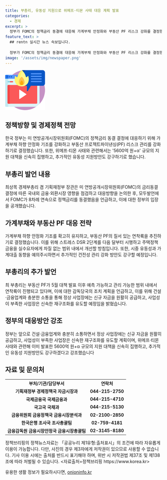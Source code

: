 ```yaml
---
title: 부총리, 유동성 지원으로 위메프·티몬 사태 대응 계획 발표
categories:
  - 경제
excerpt: >
  정부가 FOMC의 정책금리 동결에 대응해 가계부채 안정화와 부동산 PF 리스크 강화를 결정했다. 뿐만 아니라, 위메프·티몬 사태와 관련해 5600억 원+α 규모의 지원 대책을 시행하고 추가 유동성 지원방안도 마련할 예정이다. 최 부총리는 FOMC의 결정에 대해 물가 목표 달성에 확신이 생길 때까지는 금리 인하는 적절치 않다고 강조하며, 금융시장의 안정성을 유지하면서 예의주시할 것을 약속했다. 또한, 가계부채와 부동산 PF 등 리스크를 철저히 관리하고 안정화하겠다고 밝혔다.
feature_text: >
  ## rentn 실시간 뉴스 속보입니다.

  정부가 FOMC의 정책금리 동결에 대응해 가계부채 안정화와 부동산 PF 리스크 강화를 결정했다. 뿐만 아니라, 위메프·티몬 사태와 관련해 5600억 원+α 규모의 지원 대책을 시행하고 추가 유동성 지원방안도 마련할 예정이다. 최 부총리는 FOMC의 결정에 대해 물가 목표 달성에 확신이 생길 때까지는 금리 인하는 적절치 않다고 강조하며, 금융시장의 안정성을 유지하면서 예의주시할 것을 약속했다. 또한, 가계부채와 부동산 PF 등 리스크를 철저히 관리하고 안정화하겠다고 밝혔다.
image: '/assets/img/newspaper.png'
---
```


<p><img src="/assets/img/news.png" alt="rentncar 속보" /></p>

<h2 data-ke-size="size26">정책방향 및 경제정책 전망</h2>

<p data-ke-size="size16">한국 정부는 미 연방공개시장위원회(FOMC)의 정책금리 동결 결정에 대응하기 위해 가계부채 하향 안정화 기조를 강화하고 부동산 프로젝트파이낸싱(PF) 리스크 관리를 강화하기로 결정했습니다. 또한, 위메프·티몬 사태와 관련해서는 '5600억 원+α' 규모의 지원 대책을 신속히 집행하고, 추가적인 유동성 지원방안도 강구하기로 했습니다.</p>

<h2 data-ke-size="size26">부총리 발언 내용</h2>

<p data-ke-size="size16">최상목 경제부총리 겸 기획재정부 장관은 미 연방공개시장위원회(FOMC)의 금리동결 결정에 따른 국내외 금융·외환시장 영향을 점검하고 대응방향을 논의한 후, 모두발언에서 FOMC가 8차례 연속으로 정책금리를 동결했음을 언급하고, 이에 대한 정부의 입장을 공개했습니다.</p>

<h2 data-ke-size="size26">가계부채와 부동산 PF 대응 전략</h2>

<p data-ke-size="size16">가계부채 하향 안정화 기조를 확고히 유지하고, 부동산 PF의 질서 있는 연착륙을 추진하기로 결정했습니다. 이를 위해 스트레스 DSR 2단계를 다음 달부터 시행하고 주택정책금융을 실수요자에게 차질 없는 범위 내에서 개선할 방침입니다. 또한, 시중 유동성과 가계대출 동향을 예의주시하면서 추가적인 건전성 관리 강화 방안도 강구할 예정입니다. </p>

<h2 data-ke-size="size26">부총리의 추가 발언</h2>

<p data-ke-size="size16">최 부총리는 부동산 PF가 5월 대책 발표 이후 예측 가능하고 관리 가능한 범위 내에서 연착륙이 진행되고 있다며, 이에 대한 감독당국의 조치 계획을 언급하고, 이를 위해 건설·금융업계와 충분한 소통을 통해 정상 사업장에는 신규 자금을 원활히 공급하고, 사업성이 부족한 사업장은 신속한 재구조화를 유도할 예정임을 밝혔습니다.</p>

<h2 data-ke-size="size26">정부의 대응방안 강조</h2>

<p data-ke-size="size16">정부는 앞으로 건설·금융업계와 충분히 소통하면서 정상 사업장에는 신규 자금을 원활히 공급하고, 사업성이 부족한 사업장은 신속한 재구조화를 유도할 계획이며, 위메프·티몬 사태와 관련해 이미 발표한 5600억 원+α 규모의 지원 대책을 신속히 집행하고, 추가적인 유동성 지원방안도 강구하겠다고 강조했습니다</p>

<h2 data-ke-size="size26">자료 및 문의처</h2>

<table>
  <tr>
    <td style="text-align: center; height: 17px;"><b>부처/기관/담당부서</b></td>
    <td style="text-align: center; height: 17px;"><b>연락처</b></td>
  </tr>
  <tr>
    <td style="text-align: center; height: 17px;"><b>기획재정부 경제정책국 자금시장과</b></td>
    <td style="text-align: center; height: 17px;"><b>044-215-2750</b></td>
  </tr>
  <tr>
    <td style="text-align: center; height: 17px;"><b>국제금융국 국제금융과</b></td>
    <td style="text-align: center; height: 17px;"><b>044-215-4710</b></td>
  </tr>
  <tr>
    <td style="text-align: center; height: 17px;"><b>국고국 국채과</b></td>
    <td style="text-align: center; height: 17px;"><b>044-215-5130</b></td>
  </tr>
  <tr>
    <td style="text-align: center; height: 17px;"><b>금융위원회 금융정책국 금융시장분석과</b></td>
    <td style="text-align: center; height: 17px;"><b>02-2100-2850</b></td>
  </tr>
  <tr>
    <td style="text-align: center; height: 17px;"><b>한국은행 조사국 조사총괄팀</b></td>
    <td style="text-align: center; height: 17px;"><b>02-759-4181</b></td>
  </tr>
  <tr>
    <td style="text-align: center; height: 17px;"><b>금융감독원 금융시장안정국 금융시장총괄팀</b></td>
    <td style="text-align: center; height: 17px;"><b>02-3145-8180</b></td>
  </tr>
</table>

<p data-ke-size="size16">정책브리핑의 정책뉴스자료는 「공공누리 제1유형:출처표시」의 조건에 따라 자유롭게 이용이 가능합니다. 다만, 사진의 경우 제3자에게 저작권이 있으므로 사용할 수 없습니다. 기사 이용 시에는 출처를 반드시 표기해야 하며, 위반 시 저작권법 제37조 및 제138조에 따라 처벌될 수 있습니다. <자료출처=정책브리핑 https://www.korea.kr></p>
유용한 생활 정보가 필요하시다면, <a href="https://onioninfo.kr" rel="dofollow">onioninfo.kr</a>


